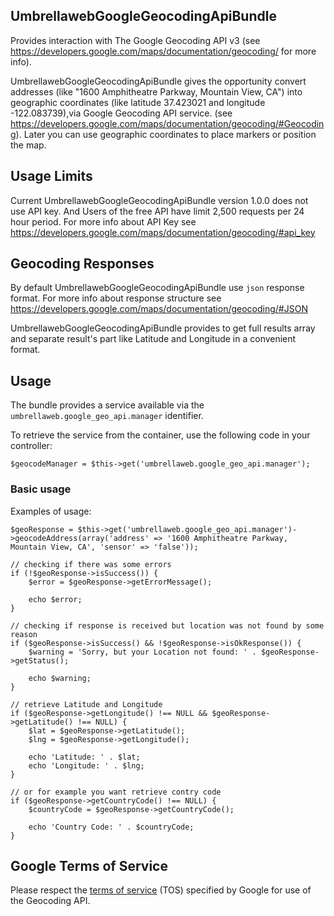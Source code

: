 ## UmbrellawebGoogleGeocodingApiBundle

Provides interaction with The Google Geocoding API v3 (see https://developers.google.com/maps/documentation/geocoding/ for more info).

UmbrellawebGoogleGeocodingApiBundle gives the opportunity convert addresses (like "1600 Amphitheatre Parkway, Mountain View, CA") into geographic coordinates (like latitude 37.423021 and longitude -122.083739),via Google Geocoding API service. (see https://developers.google.com/maps/documentation/geocoding/#Geocoding).
Later you can use geographic coordinates to place markers or position the map.

## Usage Limits

Current UmbrellawebGoogleGeocodingApiBundle version 1.0.0 does not use API key. And Users of the free API have limit 2,500 requests per 24 hour period. For more info about API Key see https://developers.google.com/maps/documentation/geocoding/#api_key

## Geocoding Responses

By default UmbrellawebGoogleGeocodingApiBundle use ``json`` response format. For more info about response structure see https://developers.google.com/maps/documentation/geocoding/#JSON

UmbrellawebGoogleGeocodingApiBundle provides to get full results array and separate result's part like Latitude and Longitude in a convenient format.

## Usage

The bundle provides a service available via the ``umbrellaweb.google_geo_api.manager``
identifier.

To retrieve the service from the container, use the following code in your controller:

    $geocodeManager = $this->get('umbrellaweb.google_geo_api.manager');

### Basic usage

Examples of usage:

    $geoResponse = $this->get('umbrellaweb.google_geo_api.manager')->geocodeAddress(array('address' => '1600 Amphitheatre Parkway, Mountain View, CA', 'sensor' => 'false'));

    // checking if there was some errors
    if (!$geoResponse->isSuccess()) {
        $error = $geoResponse->getErrorMessage();

        echo $error;
    }

    // checking if response is received but location was not found by some reason
    if ($geoResponse->isSuccess() && !$geoResponse->isOkResponse()) {
        $warning = 'Sorry, but your Location not found: ' . $geoResponse->getStatus();

        echo $warning;
    }

    // retrieve Latitude and Longitude 
    if ($geoResponse->getLongitude() !== NULL && $geoResponse->getLatitude() !== NULL) {
        $lat = $geoResponse->getLatitude();
        $lng = $geoResponse->getLongitude();

        echo 'Latitude: ' . $lat;
        echo 'Longitude: ' . $lng;
    }

    // or for example you want retrieve contry code
    if ($geoResponse->getCountryCode() !== NULL) {
        $countryCode = $geoResponse->getCountryCode();

        echo 'Country Code: ' . $countryCode;
    }

## Google Terms of Service

Please respect the [terms of service](http://code.google.com/apis/maps/terms.html) (TOS) specified by Google for use of the Geocoding API.
    
